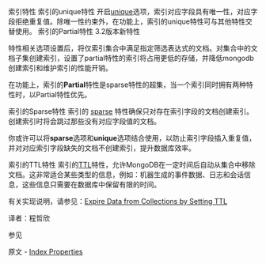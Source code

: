  索引特性
 索引的unique特性
开启[unique](https:_docs.mongodb.com_manual_core_index-unique)选项，索引对应字段具有唯一性，对应字段拒绝重复值。除唯一性约束外，在功能上，索引的unique特性可与其他特性交替使用。
 索引的Partial特性
3.2版本新特性

特性相关选项设置后，将仅索引集合中满足指定筛选表达式的文档。对集合中的文档子集创建索引，设置了partial特性的索引将占用更低的存储，并降低mongodb创建索引和维护索引的性能开销。

在功能上，索引的**Partial**特性是sparse特性的超集，当一个索引同时拥有两种特性时，以Partial特性优先。

 索引的Sparse特性
索引的 [sparse](https:_docs.mongodb.com_manual_core_index-sparse) 特性确保只对存在索引字段的文档创建索引。创建索引时将会跳过那些没有对应字段值的文档。

你或许可以将**sparse**选项和**unique**选项结合使用，以防止索引字段插入重复值，并对对应索引字段缺失的文档不创建索引，提升数据库效率。

 索引的TTL特性
索引的[TTL](https:_docs.mongodb.com_manual_core_index-ttl)特性，允许MongoDB在一定时间后自动从集合中移除文档。这非常适合某些类型的信息，例如：机器生成的事件数据、日志和会话信息，这些信息只需要在数据库中保留有限的时间。

有关实现说明，请参见：[Expire Data from Collections by Setting TTL](https:_docs.mongodb.com_manual_tutorial_expire-data)

译者：程哲欣


 参见

原文 - [Index Properties]( https://docs.mongodb.com/manual/core/index-properties/ )

